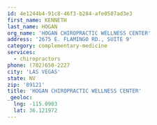 ```yaml
---
id: 4e1244b4-91c8-46f3-b284-afe0507ad3e3
first_name: KENNETH
last_name: HOGAN
org_name: 'HOGAN CHIROPRACTIC WELLNESS CENTER'
address: '2675 E. FLAMINGO RD., SUITE 9'
category: complementary-medicine
services:
  - chiropractors
phone: (702)650-2227
city: 'LAS VEGAS'
state: NV
zip: '89121'
title: 'HOGAN CHIROPRACTIC WELLNESS CENTER'
_geoloc:
  lng: -115.0903
  lat: 36.121972
---
```

